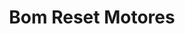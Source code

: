---
title: "Bom Reset Motores"
url: /santiago-de-los-caballeros/bom-reset-motores/
shop: motocicleta
---